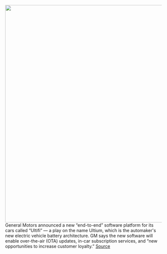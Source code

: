 <img src='https://cdn.vox-cdn.com/thumbor/Mzd-CMEFPqAH7oxUCyvu-F--Fec=/0x0:2040x1360/1200x800/filters:focal(857x517:1183x843)/cdn.vox-cdn.com/uploads/chorus_image/image/69927253/cadillac_2021_escalade_0422.0.jpg' width='700px' /><br/>
General Motors announced a new “end-to-end” software platform for its cars called “Ultifi” — a play on the name Ultium, which is the automaker's new electric vehicle battery architecture. GM says the new software will enable over-the-air (OTA) updates, in-car subscription services, and “new opportunities to increase customer loyalty.”
<a href='https://www.theverge.com/2021/9/29/22700400/gm-ultifi-software-ota-update-subscription-facial-recognition'> Source <a/>